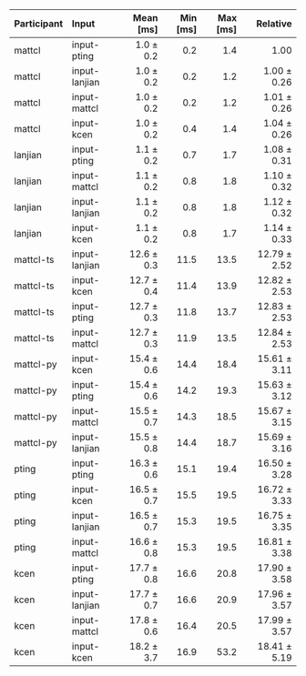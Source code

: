 | Participant | Input | Mean [ms] | Min [ms] | Max [ms] | Relative |
|:---|:---|---:|---:|---:|---:|
| mattcl | input-pting | 1.0 ± 0.2 | 0.2 | 1.4 | 1.00 |
| mattcl | input-lanjian | 1.0 ± 0.2 | 0.2 | 1.2 | 1.00 ± 0.26 |
| mattcl | input-mattcl | 1.0 ± 0.2 | 0.2 | 1.2 | 1.01 ± 0.26 |
| mattcl | input-kcen | 1.0 ± 0.2 | 0.4 | 1.4 | 1.04 ± 0.26 |
| lanjian | input-pting | 1.1 ± 0.2 | 0.7 | 1.7 | 1.08 ± 0.31 |
| lanjian | input-mattcl | 1.1 ± 0.2 | 0.8 | 1.8 | 1.10 ± 0.32 |
| lanjian | input-lanjian | 1.1 ± 0.2 | 0.8 | 1.8 | 1.12 ± 0.32 |
| lanjian | input-kcen | 1.1 ± 0.2 | 0.8 | 1.7 | 1.14 ± 0.33 |
| mattcl-ts | input-lanjian | 12.6 ± 0.3 | 11.5 | 13.5 | 12.79 ± 2.52 |
| mattcl-ts | input-kcen | 12.7 ± 0.4 | 11.4 | 13.9 | 12.82 ± 2.53 |
| mattcl-ts | input-pting | 12.7 ± 0.3 | 11.8 | 13.7 | 12.83 ± 2.53 |
| mattcl-ts | input-mattcl | 12.7 ± 0.3 | 11.9 | 13.5 | 12.84 ± 2.53 |
| mattcl-py | input-kcen | 15.4 ± 0.6 | 14.4 | 18.4 | 15.61 ± 3.11 |
| mattcl-py | input-pting | 15.4 ± 0.6 | 14.2 | 19.3 | 15.63 ± 3.12 |
| mattcl-py | input-mattcl | 15.5 ± 0.7 | 14.3 | 18.5 | 15.67 ± 3.15 |
| mattcl-py | input-lanjian | 15.5 ± 0.8 | 14.4 | 18.7 | 15.69 ± 3.16 |
| pting | input-pting | 16.3 ± 0.6 | 15.1 | 19.4 | 16.50 ± 3.28 |
| pting | input-kcen | 16.5 ± 0.7 | 15.5 | 19.5 | 16.72 ± 3.33 |
| pting | input-lanjian | 16.5 ± 0.7 | 15.3 | 19.5 | 16.75 ± 3.35 |
| pting | input-mattcl | 16.6 ± 0.8 | 15.3 | 19.5 | 16.81 ± 3.38 |
| kcen | input-pting | 17.7 ± 0.8 | 16.6 | 20.8 | 17.90 ± 3.58 |
| kcen | input-lanjian | 17.7 ± 0.7 | 16.6 | 20.9 | 17.96 ± 3.57 |
| kcen | input-mattcl | 17.8 ± 0.6 | 16.4 | 20.5 | 17.99 ± 3.57 |
| kcen | input-kcen | 18.2 ± 3.7 | 16.9 | 53.2 | 18.41 ± 5.19 |
